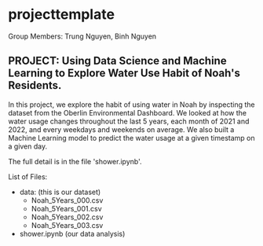 # projecttemplate

Group Members: Trung Nguyen, Binh Nguyen

## PROJECT: Using Data Science and Machine Learning to Explore Water Use Habit of Noah's Residents.

In this project, we explore the habit of using water in Noah by inspecting the dataset from the Oberlin Environmental Dashboard. We looked at how the water usage changes throughout the last 5 years, each month of 2021 and 2022, and every weekdays and weekends on average. We also built a Machine Learning model to predict the water usage at a given timestamp on a given day.

The full detail is in the file 'shower.ipynb'.

List of Files:
- data: (this is our dataset)
  - Noah_5Years_000.csv
  - Noah_5Years_001.csv
  - Noah_5Years_002.csv
  - Noah_5Years_003.csv
- shower.ipynb (our data analysis)
